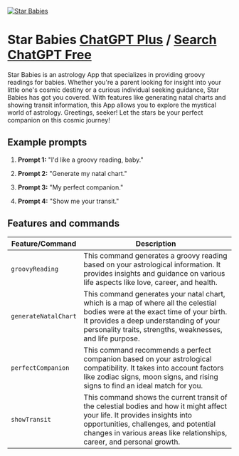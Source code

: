 
[![Star Babies](https://files.oaiusercontent.com/file-gE6BJg56pJ2buBAt5NdMsyD9?se=2123-10-17T03%3A58%3A07Z&sp=r&sv=2021-08-06&sr=b&rscc=max-age%3D31536000%2C%20immutable&rscd=attachment%3B%20filename%3D57017e60-ea39-4008-ab1d-ff4be10691d1.png&sig=qsJHw87Soc3ybH%2BBQgxw3oGROafK2dmcDI9AD6fISeA%3D)](https://chat.openai.com/g/g-q6xPEggmd-star-babies)

# Star Babies [ChatGPT Plus](https://chat.openai.com/g/g-q6xPEggmd-star-babies) / [Search ChatGPT Free](https://gptcall.net/index.html#/?search=Star%20Babies)

Star Babies is an astrology App that specializes in providing groovy readings for babies. Whether you're a parent looking for insight into your little one's cosmic destiny or a curious individual seeking guidance, Star Babies has got you covered. With features like generating natal charts and showing transit information, this App allows you to explore the mystical world of astrology. Greetings, seeker! Let the stars be your perfect companion on this cosmic journey!

## Example prompts

1. **Prompt 1:** "I'd like a groovy reading, baby."

2. **Prompt 2:** "Generate my natal chart."

3. **Prompt 3:** "My perfect companion."

4. **Prompt 4:** "Show me your transit."


## Features and commands

| Feature/Command | Description |
| --- | --- |
| `groovyReading` | This command generates a groovy reading based on your astrological information. It provides insights and guidance on various life aspects like love, career, and health. |
| `generateNatalChart` | This command generates your natal chart, which is a map of where all the celestial bodies were at the exact time of your birth. It provides a deep understanding of your personality traits, strengths, weaknesses, and life purpose. |
| `perfectCompanion` | This command recommends a perfect companion based on your astrological compatibility. It takes into account factors like zodiac signs, moon signs, and rising signs to find an ideal match for you. |
| `showTransit` | This command shows the current transit of the celestial bodies and how it might affect your life. It provides insights into opportunities, challenges, and potential changes in various areas like relationships, career, and personal growth. |


